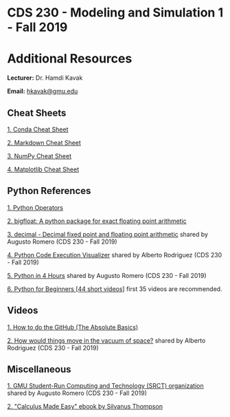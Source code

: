 # CDS 230 - Modeling and Simulation 1 - Fall 2019

# Additional Resources

**Lecturer:** Dr. Hamdi Kavak

**Email:** hkavak@gmu.edu

## Cheat Sheets

[1. Conda Cheat Sheet](https://docs.conda.io/projects/conda/en/4.6.0/_downloads/52a95608c49671267e40c689e0bc00ca/conda-cheatsheet.pdf)

[2. Markdown Cheat Sheet](https://guides.github.com/pdfs/markdown-cheatsheet-online.pdf)

[3. NumPy Cheat Sheet](https://s3.amazonaws.com/dq-blog-files/numpy-cheat-sheet.pdf)

[4. Matplotlib Cheat Sheet](https://github.com/rougier/matplotlib-cheatsheet/blob/master/matplotlib-cheatsheet.pdf)


## Python References

[1. Python Operators](http://www.mathcs.emory.edu/~valerie/courses/fall10/155/resources/op_precedence.html)

[2. bigfloat: A python package for exact floating point arithmetic](https://pythonhosted.org/bigfloat/)

[3. decimal - Decimal fixed point and floating point arithmetic](https://docs.python.org/3.7/library/decimal.html) shared by Augusto Romero (CDS 230 - Fall 2019)

[4. Python Code Execution Visualizer](http://www.pythontutor.com/visualize.html) shared by Alberto Rodriguez (CDS 230 - Fall 2019)

[5. Python in 4 Hours](https://www.youtube.com/watch?v=rfscVS0vtbw) shared by Augusto Romero (CDS 230 - Fall 2019)

[6. Python for Beginners [44 short videos]](https://www.youtube.com/playlist?list=PLlrxD0HtieHhS8VzuMCfQD4uJ9yne1mE6) first 35 videos are recommended.


## Videos

[1. How to do the GitHub (The Absolute Basics)](https://www.youtube.com/watch?v=EUvmCuPjHD4)

[2. How would things move in the vacuum of space?](https://www.youtube.com/watch?v=E43-CfukEgs&t=189s) shared by Alberto Rodriguez (CDS 230 - Fall 2019)



## Miscellaneous

[1. GMU Student-Run Computing and Technology (SRCT) organization](https://srct.gmu.edu/) shared by Augusto Romero (CDS 230 - Fall 2019)

[2. "Calculus Made Easy" ebook by Silvanus Thompson](https://www.gutenberg.org/files/33283/33283-pdf.pdf)


